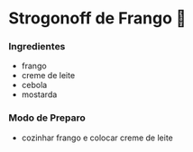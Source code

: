 # Strogonoff de Frango :chicken:

### Ingredientes

- frango
- creme de leite
- cebola
- mostarda



### Modo de Preparo

- cozinhar frango e colocar creme de leite


